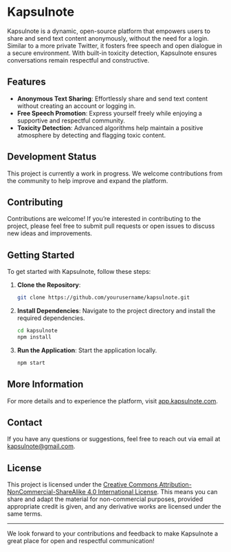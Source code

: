 # Kapsulnote

Kapsulnote is a dynamic, open-source platform that empowers users to share and send text content anonymously, without the need for a login. Similar to a more private Twitter, it fosters free speech and open dialogue in a secure environment. With built-in toxicity detection, Kapsulnote ensures conversations remain respectful and constructive.

## Features

- **Anonymous Text Sharing**: Effortlessly share and send text content without creating an account or logging in.
- **Free Speech Promotion**: Express yourself freely while enjoying a supportive and respectful community.
- **Toxicity Detection**: Advanced algorithms help maintain a positive atmosphere by detecting and flagging toxic content.

## Development Status

This project is currently a work in progress. We welcome contributions from the community to help improve and expand the platform.

## Contributing

Contributions are welcome! If you’re interested in contributing to the project, please feel free to submit pull requests or open issues to discuss new ideas and improvements.

## Getting Started

To get started with Kapsulnote, follow these steps:

1. **Clone the Repository**: 
    ```bash
    git clone https://github.com/yourusername/kapsulnote.git
    ```
2. **Install Dependencies**: 
    Navigate to the project directory and install the required dependencies.
    ```bash
    cd kapsulnote
    npm install
    ```
3. **Run the Application**: 
    Start the application locally.
    ```bash
    npm start
    ```

## More Information

For more details and to experience the platform, visit [app.kapsulnote.com](https://app.kapsulnote.com).

## Contact

If you have any questions or suggestions, feel free to reach out via email at [kapsulnote@gmail.com](mailto:kapsulnote@gmail.com).

## License

This project is licensed under the [Creative Commons Attribution-NonCommercial-ShareAlike 4.0 International License](LICENSE). This means you can share and adapt the material for non-commercial purposes, provided appropriate credit is given, and any derivative works are licensed under the same terms.

---

We look forward to your contributions and feedback to make Kapsulnote a great place for open and respectful communication!
